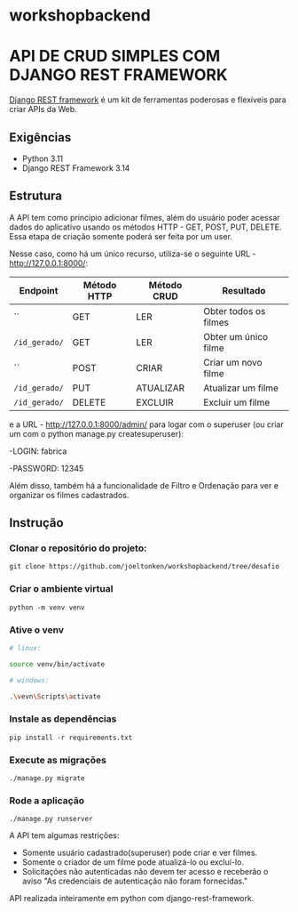 # workshopbackend

# API DE CRUD SIMPLES COM DJANGO REST FRAMEWORK
[Django REST framework](http://www.django-rest-framework.org/) é um kit de ferramentas poderosas e flexíveis para criar APIs da Web.

## Exigências
- Python 3.11
- Django REST Framework 3.14

## Estrutura

A API tem como princípio adicionar filmes, além do usuário poder acessar dados do aplicativo usando os métodos HTTP - GET, POST, PUT, DELETE. 
Essa etapa de criação somente poderá ser feita por um user.

Nesse caso, como há um único recurso, utiliza-se o seguinte URL - http://127.0.0.1:8000/:

Endpoint |Método HTTP | Método CRUD | Resultado
-- | -- |-- |--
`` | GET | LER | Obter todos os filmes
`/id_gerado/` | GET | LER | Obter um único filme
``| POST | CRIAR | Criar um novo filme
`/id_gerado/` | PUT | ATUALIZAR | Atualizar um filme
`/id_gerado/` | DELETE | EXCLUIR | Excluir um filme

e a URL - http://127.0.0.1:8000/admin/ para logar com o superuser (ou criar um com o python manage.py createsuperuser):

-LOGIN: fabrica

-PASSWORD: 12345

Além disso, também há a funcionalidade de Filtro e Ordenação para ver e organizar os filmes cadastrados.

## Instrução

### Clonar o repositório do projeto:
```
git clone https://github.com/joeltonken/workshopbackend/tree/desafio
```
### Criar o ambiente virtual
```
python -m venv venv
```
### Ative o venv
```bash
# linux: 

source venv/bin/activate

```

```bash
# windows: 

.\vevn\Scripts\activate

```

### Instale as dependências 
```
pip install -r requirements.txt
```
### Execute as migrações
```
./manage.py migrate
```
### Rode a aplicação
```
./manage.py runserver
```

A API tem algumas restrições:
-   Somente usuário cadastrado(superuser) pode criar e ver filmes.
-   Somente o criador de um filme pode atualizá-lo ou excluí-lo.
-   Solicitações não autenticadas não devem ter acesso e receberão o aviso "As credenciais de autenticação não foram fornecidas."

API realizada inteiramente em python com django-rest-framework.
